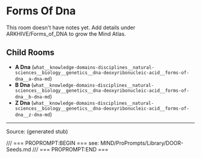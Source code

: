 # Forms Of Dna

This room doesn't have notes yet. Add details under ARKHIVE/Forms_of_DNA to grow the Mind Atlas.

## Child Rooms
- **A Dna** (`what__knowledge-domains-disciplines__natural-sciences__biology__genetics__dna-deoxyribonucleic-acid__forms-of-dna__a-dna-md`)
- **B Dna** (`what__knowledge-domains-disciplines__natural-sciences__biology__genetics__dna-deoxyribonucleic-acid__forms-of-dna__b-dna-md`)
- **Z Dna** (`what__knowledge-domains-disciplines__natural-sciences__biology__genetics__dna-deoxyribonucleic-acid__forms-of-dna__z-dna-md`)

---
Source: (generated stub)

/// === PROPROMPT:BEGIN ===
see: MIND/ProPrompts/Library/DOOR-Seeds.md
/// === PROPROMPT:END ===
